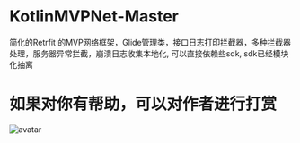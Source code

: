 # KotlinMVPNet-Master
简化的Retrfit 的MVP网络框架，Glide管理类，接口日志打印拦截器，多种拦截器处理，服务器异常拦截，崩溃日志收集本地化, 可以直接依赖些sdk, sdk已经模块化抽离

# 如果对你有帮助，可以对作者进行打赏

![avatar](http://image.gylmvip.club/Fj4mFxGXyW9mWhkKmd_m_Muzt8Jp)
